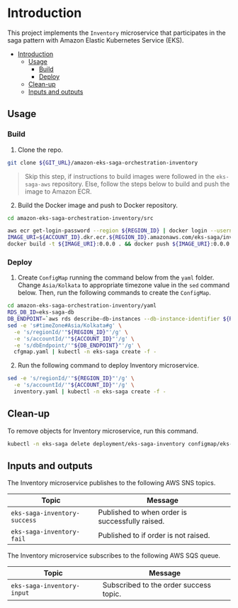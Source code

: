 # Introduction

This project implements the `Inventory` microservice that participates in the saga pattern with Amazon Elastic Kubernetes Service (EKS).

- [Introduction](#introduction)
  - [Usage](#usage)
    - [Build](#build)
    - [Deploy](#deploy)
  - [Clean-up](#clean-up)
  - [Inputs and outputs](#inputs-and-outputs)

## Usage

### Build

1. Clone the repo.

```bash
git clone ${GIT_URL}/amazon-eks-saga-orchestration-inventory
```

> Skip this step, if instructions to build images were followed in the `eks-saga-aws` repository. Else, follow the steps below to build and push the image to Amazon ECR.

2. Build the Docker image and push to Docker repository.

```bash
cd amazon-eks-saga-orchestration-inventory/src

aws ecr get-login-password --region ${REGION_ID} | docker login --username AWS --password-stdin ${ACCOUNT_ID}.dkr.ecr.${REGION_ID}.amazonaws.com
IMAGE_URI=${ACCOUNT_ID}.dkr.ecr.${REGION_ID}.amazonaws.com/eks-saga/inventory
docker build -t ${IMAGE_URI}:0.0.0 . && docker push ${IMAGE_URI}:0.0.0
```

### Deploy

1. Create `ConfigMap` running the command below from the `yaml` folder. Change `Asia/Kolkata` to appropriate timezone value in the `sed` command below. Then, run the following commands to create the `ConfigMap`.

```bash
cd amazon-eks-saga-orchestration-inventory/yaml
RDS_DB_ID=eks-saga-db
DB_ENDPOINT=`aws rds describe-db-instances --db-instance-identifier ${RDS_DB_ID} --query 'DBInstances[0].Endpoint.Address' --output text`
sed -e 's#timeZone#Asia/Kolkata#g' \
  -e 's/regionId/'"${REGION_ID}"'/g' \
  -e 's/accountId/'"${ACCOUNT_ID}"'/g' \
  -e 's/dbEndpoint/'"${DB_ENDPOINT}"'/g' \
  cfgmap.yaml | kubectl -n eks-saga create -f -
```

2. Run the following command to deploy Inventory microservice.

```bash
sed -e 's/regionId/'"${REGION_ID}"'/g' \
  -e 's/accountId/'"${ACCOUNT_ID}"'/g' \
  inventory.yaml | kubectl -n eks-saga create -f -
```

## Clean-up

To remove objects for Inventory microservice, run this command.

```bash
kubectl -n eks-saga delete deployment/eks-saga-inventory configmap/eks-saga-inventory
```

## Inputs and outputs

The Inventory microservice publishes to the following AWS SNS topics.

| Topic                        | Message                                         |
| ---------------------------- | ----------------------------------------------- |
| `eks-saga-inventory-success` | Published to when order is successfully raised. |
| `eks-saga-inventory-fail`    | Published to if order is not raised.            |


The Inventory microservice subscribes to the following AWS SQS queue.

| Topic                      | Message                                |
| -------------------------- | -------------------------------------- |
| `eks-saga-inventory-input` | Subscribed to the order success topic. |
